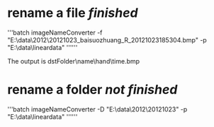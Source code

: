 # rename a file _finished_

'''batch
      imageNameConverter -f "E:\data\2012\20121023\_baisuozhuang_R_20121023185304.bmp" -p "E:\data\lineardata"
''''''

The output is dstFolder\name\hand\time.bmp

# rename a folder _not finished_

'''batch
      imageNameConverter -D "E:\data\2012\20121023" -p "E:\data\lineardata"
''''''
